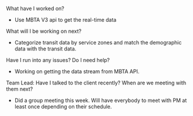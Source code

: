 What have I worked on?
* Use MBTA V3 api to get the real-time data

What will I be working on next?
* Categorize transit data by service zones and match the demographic data with the transit data.

Have I run into any issues? Do I need help?
* Working on getting the data stream from MBTA API.

Team Lead: Have I talked to the client recently? When are we meeting with them next?
* Did a group meeting this week. Will have everybody to meet with PM at least once depending on their schedule. 